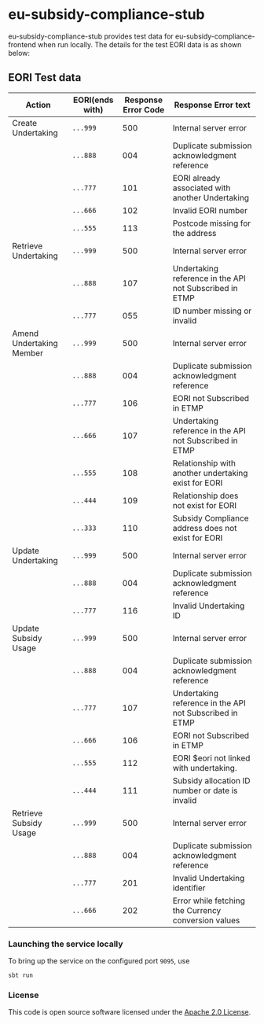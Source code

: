
# eu-subsidy-compliance-stub

eu-subsidy-compliance-stub provides test data for eu-subsidy-compliance-frontend when run locally.
The details for the test EORI data is as shown below:

## EORI Test data

| Action                  |   EORI(ends with)  | Response Error Code | Response Error text                              |
| ------------------------| -------------------|---------------------|--------------------------------------------------
| Create Undertaking      |     `...999`       |    500              | Internal server error                            | 
|                         |     `...888`       |    004              | Duplicate submission acknowledgment reference    |  
|                         |     `...777`       |    101              | EORI already associated with another Undertaking  |  
|                         |     `...666`       |    102              | Invalid EORI number  |  
|                         |     `...555`       |    113              | Postcode missing for the address  |  
| Retrieve Undertaking    |     `...999`       |    500              | Internal server error                            | 
|                         |     `...888`       |    107              | Undertaking reference in the API not Subscribed in ETMP    |  
|                         |     `...777`       |    055              | ID number missing or invalid  |  
| Amend Undertaking Member|     `...999`       |    500              | Internal server error                            | 
|                         |     `...888`       |    004              | Duplicate submission acknowledgment reference    |  
|                         |     `...777`       |    106              | EORI not Subscribed in ETMP  |  
|                         |     `...666`       |    107              | Undertaking reference in the API not Subscribed in ETMP  |  
|                         |     `...555`       |    108              | Relationship with another undertaking exist for EORI  |  
|                         |     `...444`       |    109              | Relationship does not exist for EORI  |  
|                         |     `...333`       |    110              | Subsidy Compliance address does not exist for EORI  | 
| Update Undertaking      |     `...999`       |    500              | Internal server error                            | 
|                         |     `...888`       |    004              | Duplicate submission acknowledgment reference   |  
|                         |     `...777`       |    116              | Invalid Undertaking ID  |  
| Update Subsidy Usage    |     `...999`       |    500              | Internal server error                            | 
|                         |     `...888`       |    004              | Duplicate submission acknowledgment reference    |  
|                         |     `...777`       |    107              | Undertaking reference in the API not Subscribed in ETMP  |  
|                         |     `...666`       |    106              | EORI not Subscribed in ETMP |  
|                         |     `...555`       |    112              | EORI $eori not linked with undertaking.  | 
|                         |     `...444`       |    111              | Subsidy allocation ID number or date is invalid | 
| Retrieve Subsidy Usage  |     `...999`       |    500              | Internal server error                            | 
|                         |     `...888`       |    004              | Duplicate submission acknowledgment reference    |  
|                         |     `...777`       |    201              | Invalid Undertaking identifier  |  
|                         |     `...666`       |    202              | Error while fetching the Currency conversion values |

### Launching the service locally

To bring up the service on the configured port `9095`, use

```
sbt run
```
### License

This code is open source software licensed under the [Apache 2.0 License]("http://www.apache.org/licenses/LICENSE-2.0.html").